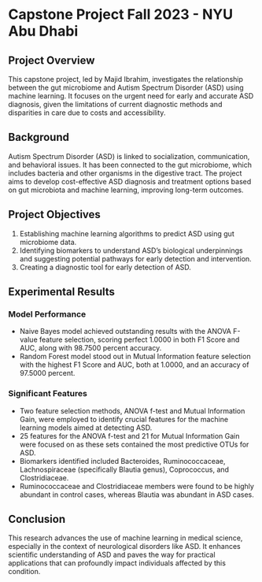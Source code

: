 # Capstone Project Fall 2023 - NYU Abu Dhabi

## Project Overview
This capstone project, led by Majid Ibrahim, investigates the relationship between the gut microbiome and Autism Spectrum Disorder (ASD) using machine learning. It focuses on the urgent need for early and accurate ASD diagnosis, given the limitations of current diagnostic methods and disparities in care due to costs and accessibility.

## Background
Autism Spectrum Disorder (ASD) is linked to socialization, communication, and behavioral issues. It has been connected to the gut microbiome, which includes bacteria and other organisms in the digestive tract. The project aims to develop cost-effective ASD diagnosis and treatment options based on gut microbiota and machine learning, improving long-term outcomes.

## Project Objectives
1. Establishing machine learning algorithms to predict ASD using gut microbiome data.
2. Identifying biomarkers to understand ASD’s biological underpinnings and suggesting potential pathways for early detection and intervention.
3. Creating a diagnostic tool for early detection of ASD.

## Experimental Results

### Model Performance
- Naive Bayes model achieved outstanding results with the ANOVA F-value feature selection, scoring perfect 1.0000 in both F1 Score and AUC, along with 98.7500 percent accuracy.
- Random Forest model stood out in Mutual Information feature selection with the highest F1 Score and AUC, both at 1.0000, and an accuracy of 97.5000 percent.

### Significant Features
- Two feature selection methods, ANOVA f-test and Mutual Information Gain, were employed to identify crucial features for the machine learning models aimed at detecting ASD.
- 25 features for the ANOVA f-test and 21 for Mutual Information Gain were focused on as these sets contained the most predictive OTUs for ASD.
- Biomarkers identified included Bacteroides, Ruminococcaceae, Lachnospiraceae (specifically Blautia genus), Coprococcus, and Clostridiaceae.
- Ruminococcaceae and Clostridiaceae members were found to be highly abundant in control cases, whereas Blautia was abundant in ASD cases.

## Conclusion
This research advances the use of machine learning in medical science, especially in the context of neurological disorders like ASD. It enhances scientific understanding of ASD and paves the way for practical applications that can profoundly impact individuals affected by this condition.
